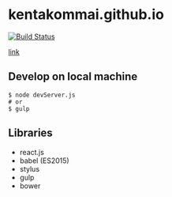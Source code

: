
kentakommai.github.io
=====================

[![Build Status](https://travis-ci.org/KentaKomai/KentaKomai.github.io.svg)](https://travis-ci.org/KentaKomai/KentaKomai.github.io)

[link](https://KentaKomai.github.io)

Develop on local machine
------------------------


```shell
$ node devServer.js
# or
$ gulp
```

Libraries
---------

* react.js
* babel (ES2015)
* stylus
* gulp
* bower
